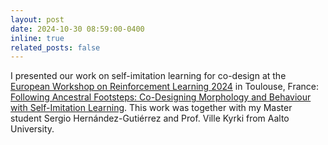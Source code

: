 ```yaml
---
layout: post
date: 2024-10-30 08:59:00-0400
inline: true
related_posts: false
---
```

I presented our work on self-imitation learning for co-design at the [European Workshop on Reinforcement Learning 2024](https://ewrl.wordpress.com/ewrl17-2024/) in Toulouse, France: [Following Ancestral Footsteps: Co-Designing Morphology and Behaviour with Self-Imitation Learning](https://openreview.net/pdf?id=P0kRLiTx04). This work was together with my Master student Sergio Hernández-Gutiérrez and Prof. Ville Kyrki from Aalto University.